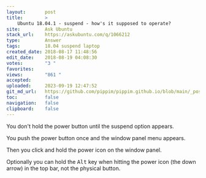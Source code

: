 ```yaml
---
layout:       post
title:        >
    Ubuntu 18.04.1 - suspend - how's it supposed to operate?
site:         Ask Ubuntu
stack_url:    https://askubuntu.com/q/1066212
type:         Answer
tags:         18.04 suspend laptop
created_date: 2018-08-17 11:48:56
edit_date:    2018-08-19 04:08:30
votes:        "3 "
favorites:    
views:        "861 "
accepted:     
uploaded:     2023-09-19 12:47:52
git_md_url:   https://github.com/pippim/pippim.github.io/blob/main/_posts/2018/2018-08-17-Ubuntu-18.04.1-suspend-how_s-it-supposed-to-operate_.md
toc:          false
navigation:   false
clipboard:    false
---
```


You don't hold the power button until the suspend option appears.

You push the power button once and the window panel menu appears.

Then you click and hold the power icon on the window panel.

Optionally you can hold the <kbd>Alt</kbd> key when hitting the power icon (the down arrow) in the top bar, not the physical button.
